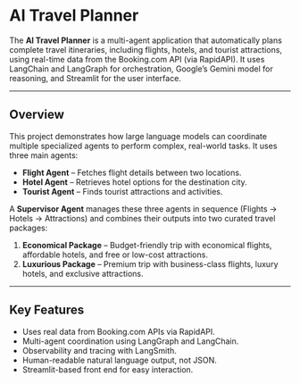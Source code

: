 # AI Travel Planner

The **AI Travel Planner** is a multi-agent application that automatically plans complete travel itineraries, including flights, hotels, and tourist attractions, using real-time data from the Booking.com API (via RapidAPI). It uses LangChain and LangGraph for orchestration, Google’s Gemini model for reasoning, and Streamlit for the user interface.

---

## Overview

This project demonstrates how large language models can coordinate multiple specialized agents to perform complex, real-world tasks. It uses three main agents:
- **Flight Agent** – Fetches flight details between two locations.
- **Hotel Agent** – Retrieves hotel options for the destination city.
- **Tourist Agent** – Finds tourist attractions and activities.

A **Supervisor Agent** manages these three agents in sequence (Flights → Hotels → Attractions) and combines their outputs into two curated travel packages:
1. **Economical Package** – Budget-friendly trip with economical flights, affordable hotels, and free or low-cost attractions.
2. **Luxurious Package** – Premium trip with business-class flights, luxury hotels, and exclusive attractions.

---

## Key Features

- Uses real data from Booking.com APIs via RapidAPI.
- Multi-agent coordination using LangGraph and LangChain.
- Observability and tracing with LangSmith.
- Human-readable natural language output, not JSON.
- Streamlit-based front end for easy interaction.
